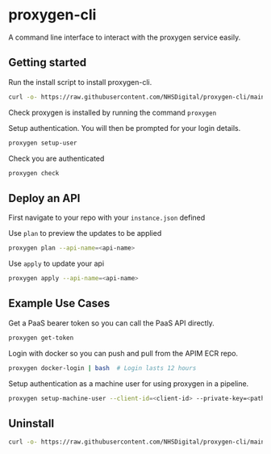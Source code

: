 # proxygen-cli
A command line interface to interact with the proxygen service easily.

## Getting started

Run the install script to install proxygen-cli.
```bash
curl -o- https://raw.githubusercontent.com/NHSDigital/proxygen-cli/main/install.sh | bash
```

Check proxygen is installed by running the command ```proxygen```

Setup authentication. You will then be prompted for your login details.
```bash
proxygen setup-user
```

Check you are authenticated
```bash
proxygen check
```

## Deploy an API
First navigate to your repo with your `instance.json` defined

Use ```plan``` to preview the updates to be applied
```bash
proxygen plan --api-name=<api-name> 
```

Use ```apply``` to update your api
```bash
proxygen apply --api-name=<api-name> 
```

## Example Use Cases
Get a PaaS bearer token so you can call the PaaS API directly.
```bash
proxygen get-token
```

Login with docker so you can push and pull from the APIM ECR repo.
```bash
proxygen docker-login | bash  # Login lasts 12 hours
```

Setup authentication as a machine user for using proxygen in a pipeline.
```bash
proxygen setup-machine-user --client-id=<client-id> --private-key=<pathtofile>
```

## Uninstall
```bash
curl -o- https://raw.githubusercontent.com/NHSDigital/proxygen-cli/main/uninstall.sh | bash
```
